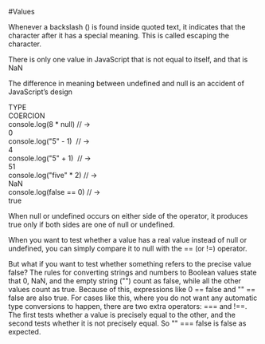#Values

Whenever a backslash (\) is found inside quoted text, it indicates that the character after it has a special meaning. 
This is called escaping the character.

There is only one value in JavaScript that is not equal to itself, and that is NaN

The difference in meaning between undefined and null is an accident of JavaScript’s design

TYPE COERCION                                                                                                                             
console.log(8 * null) // → 0                                                                                                              
console.log("5" - 1)  // → 4                                                                                                              
console.log("5" + 1)  // → 51                                                                                                             
console.log("five" * 2) // → NaN                                                                                                          
console.log(false == 0) // → true                                                                                                         

When null or undefined occurs on either side of the operator, it produces true only if both sides are one of null or undefined.

When you want to test whether a value has a real value instead of null or undefined, you can simply compare it to null with the == (or !=) operator.

But what if you want to test whether something refers to the precise value false? The rules for converting strings and numbers to Boolean values state that 0, NaN, and the empty string ("") count as false, while all the other values count as true. Because of this, expressions like 0 == false and "" == false are also true. For cases like this, where you do not want any automatic type conversions to happen, there are two extra operators: === and !==. The first tests whether a value is precisely equal to the other, and the second tests whether it is not precisely equal. So "" === false is false as expected.

